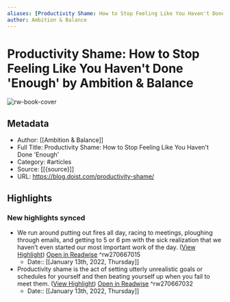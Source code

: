 ```yaml
---
aliases: [Productivity Shame: How to Stop Feeling Like You Haven't Done 'Enough', Productivity Shame: How to Stop Feeling Like You Haven't Done 'Enough']
author: Ambition & Balance
---
```

# Productivity Shame: How to Stop Feeling Like You Haven't Done 'Enough' by Ambition & Balance

![rw-book-cover](https://readwise-assets.s3.amazonaws.com/static/images/article1.be68295a7e40.png)

## Metadata
- Author: [[Ambition & Balance]]
- Full Title: Productivity Shame: How to Stop Feeling Like You Haven't Done 'Enough'
- Category: #articles
- Source: [[{source}]]
- URL: https://blog.doist.com/productivity-shame/

## Highlights
### New highlights synced
- We run around putting out fires all day, racing to meetings, ploughing through emails, and getting to 5 or 6 pm with the sick realization that we haven’t even started our most important work of the day. ([View Highlight](https://read.readwise.io/read/01fsaqps2cd51dbyw14tv2kkhs)) [Open in Readwise](https://readwise.io/open/270667015) ^rw270667015
    - Date:: [[January 13th, 2022, Thursday]]
- Productivity shame is the act of setting utterly unrealistic goals or schedules for yourself and then beating yourself up when you fail to meet them. ([View Highlight](https://read.readwise.io/read/01fsaqqeyenr9mz6s0bjgwymv8)) [Open in Readwise](https://readwise.io/open/270667032) ^rw270667032
    - Date:: [[January 13th, 2022, Thursday]]
